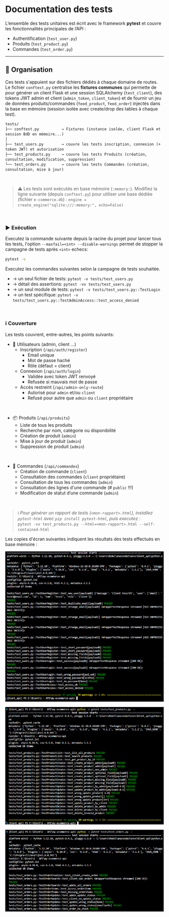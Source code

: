 # Documentation des tests

L’ensemble des tests unitaires est écrit avec le framework  **pytest** et couvre les fonctionnalités principales de l’API :  
- Authentification (`test_user.py`)  
- Produits (`test_product.py`)  
- Commandes (`test_order.py`)  

---

## 📂 Organisation

Ces tests s'appuient sur des fichiers dédiés à chaque domaine de routes.  
Le fichier `conftest.py` centralise les **fixtures communes** qui permette de pour générer un client Flask et une session SQLAlchemy (`test_client`), des tokens JWT admin et client (`admin_token`, `client_token`) et de fournir un jeu de données produits/commandes (`feed_product`, `feed_order`) injectés dans la base en mémoire (session isolée avec create/drop des tables à chaque test). 

```
tests/
├── conftest.py          → Fixtures (instance isolée, client Flask et session BdD en mémoire...)
│
├── test_users.py        → couvre les tests inscription, connexion (+ token JWT) et autorisation
├── test_products.py     → couvre les tests Produits (création, consultation, modification, suppression)
└── test_orders.py       → couvre les tests Commandes (création, consultation, mise à jour)
```

<br>

> ⚠️ Les tests sont exécutés en base mémoire (`:memory:`).
> Modifiez la ligne suivante (depuis `conftest.py`) pour utiliser une base dédiée (fichier `e-commerce.db`) :
`engine = create_engine("sqlite:///:memory:", echo=False)`  

<!-- 
au niveau config.py ou __init__.py sinon terminal via:
export FLASK_ENV = "dev"
    # `app.config["TESTING"] = True`  
    # `app.config["DEBUG"] = True`  

"Ajouter rapport de couverture":
  `pytest --cov=mon_projet --cov-report=term-missing`
   pytest --cov=. --cov-report=term --cov-report=html
  `pytest --cov=core --cov=model --cov=routes --cov=services --cov-report=term --cov-report=html`

"Rapport de couverture": 
`pytest --cov=mon_projet --cov-report=term-missing`

A paramétrer dans `pytest.ini` !!!!
addopts = --cov=core --cov=model --cov=routes --cov=services --cov-report=term --cov-report=html
 -->

<br>

### ▶️ Exécution

Executez la commande suivante depuis la racine du projet pour lancer tous les tests, l'option `--maxfail=<int> --disable-warnings` permet de stopper la campagne de tests après `<int>` echecs:  
```bash
pytest -v
```

Executez les commandes suivantes selon la campagne de tests souhaitée.  
- → un seul fichier de tests: `pytest -v tests/test_users.py`  
- → détail des assertions: `pytest -vv tests/test_users.py`  
- → un seul module de tests: `pytest -v tests/test_users.py::TestLogin`  
- → un test spécifique: `pytest -v tests/test_users.py::TestAdminAccess::test_access_denied`

<br>

### ℹ️ Couverture

Les tests couvrent, entre-autres, les points suivants:

- 👤 Utilisateurs (admin, client ...)
    - Inscription (`/api/auth/register`)
      - Email unique
      - Mot de passe haché
      - Rôle (défaut = client)  
    - Connexion (`/api/auth/login`)
      - Validée avec token JWT renvoyé
      - Refusée si mauvais mot de passe  
    - Accès restreint (`/api/admin-only-route`)
      - Autorisé pour `admin` et/ou `client`
      - Refusé pour autre que `admin` ou `client` propriétaire

<br>

- 📦 Produits (`/api/produits`)
    - Liste de tous les produits
    - Recherche par nom, catégorie ou disponibilité
    - Création de produit (`admin`)
    - Mise à jour de produit (`admin`)
    - Suppression de produit (`admin`)

<br>

- 🛒 Commandes (`/api/commandes`)
    - Création de commande (`client`)
    - Consultation des commandes (`client` propriétaire)
    - Consultation de tous les commandes (`admin`)
    - Consultation des lignes d'une commande  (# `public` !!!)
    - Modification de statut d’une commande (`admin`)

<br>

> ℹ️ _Pour générer un rapport de tests (`<mon-rapport>.html`), installez `pytest-html` avec `pip install pytest-html`, puis executez :_  
`pytest -vv test_products.py --html=<mon-rapport>.html --self-contained-html`


Les copies d'écran suivantes indiquent les résultats des tests effectués en base mémoire :  

![Pytest_user](img/results_user_tests.png)  
  
![Pytest_product](img/results_product_tests.png)  
  
![Pytest_order](img/results_order_tests.png)
  
